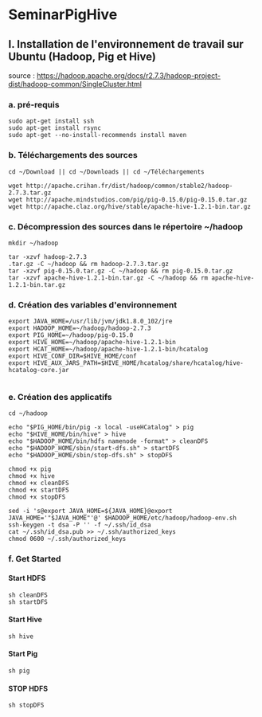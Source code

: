 # SeminarPigHive

## I. Installation de l'environnement de travail sur Ubuntu (Hadoop, Pig et Hive)
source : https://hadoop.apache.org/docs/r2.7.3/hadoop-project-dist/hadoop-common/SingleCluster.html

### a. pré-requis
```
sudo apt-get install ssh
sudo apt-get install rsync
sudo apt-get --no-install-recommends install maven
```
### b. Téléchargements des sources
```
cd ~/Download || cd ~/Downloads || cd ~/Téléchargements

wget http://apache.crihan.fr/dist/hadoop/common/stable2/hadoop-2.7.3.tar.gz
wget http://apache.mindstudios.com/pig/pig-0.15.0/pig-0.15.0.tar.gz
wget http://apache.claz.org/hive/stable/apache-hive-1.2.1-bin.tar.gz
```
### c. Décompression des sources dans le répertoire ~/hadoop
```
mkdir ~/hadoop

tar -xzvf hadoop-2.7.3
.tar.gz -C ~/hadoop && rm hadoop-2.7.3.tar.gz
tar -xzvf pig-0.15.0.tar.gz -C ~/hadoop && rm pig-0.15.0.tar.gz
tar -xzvf apache-hive-1.2.1-bin.tar.gz -C ~/hadoop && rm apache-hive-1.2.1-bin.tar.gz
```
### d. Création des variables d'environnement
```
export JAVA_HOME=/usr/lib/jvm/jdk1.8.0_102/jre
export HADOOP_HOME=~/hadoop/hadoop-2.7.3
export PIG_HOME=~/hadoop/pig-0.15.0
export HIVE_HOME=~/hadoop/apache-hive-1.2.1-bin
export HCAT_HOME=~/hadoop/apache-hive-1.2.1-bin/hcatalog
export HIVE_CONF_DIR=$HIVE_HOME/conf
export HIVE_AUX_JARS_PATH=$HIVE_HOME/hcatalog/share/hcatalog/hive-hcatalog-core.jar
 
```
### e. Création des applicatifs
```
cd ~/hadoop

echo "$PIG_HOME/bin/pig -x local -useHCatalog" > pig
echo "$HIVE_HOME/bin/hive" > hive
echo "$HADOOP_HOME/bin/hdfs namenode -format" > cleanDFS
echo "$HADOOP_HOME/sbin/start-dfs.sh" > startDFS
echo "$HADOOP_HOME/sbin/stop-dfs.sh" > stopDFS

chmod +x pig
chmod +x hive
chmod +x cleanDFS
chmod +x startDFS
chmod +x stopDFS

sed -i 's@export JAVA_HOME=${JAVA_HOME}@export JAVA_HOME='"$JAVA_HOME"'@' $HADOOP_HOME/etc/hadoop/hadoop-env.sh
ssh-keygen -t dsa -P '' -f ~/.ssh/id_dsa
cat ~/.ssh/id_dsa.pub >> ~/.ssh/authorized_keys
chmod 0600 ~/.ssh/authorized_keys
```

### f. Get Started
#### Start HDFS
```
sh cleanDFS
sh startDFS
```
#### Start Hive
```
sh hive
```
#### Start Pig
```
sh pig
```
#### STOP HDFS
```
sh stopDFS
```

